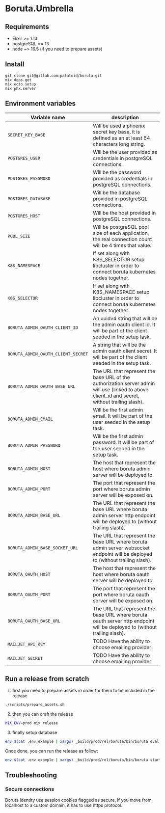 # Boruta.Umbrella

## Requirements
- Elixir >= 1.13
- postgreSQL >= 13
- node ~> 16.5 (if you need to prepare assets)

## Install
```
git clone git@gitlab.com:patatoid/boruta.git
mix deps.get
mix ecto.setup
mix phx.server
```

## Environment variables

| Variable name                      | description         |
| ---------------------------------- | ------------------- |
| `SECRET_KEY_BASE`                  | Will be used a phoenix secret key base, it is defined as an at least 64 cheracters long string. |
| `POSTGRES_USER`                    | Will be the user provided as credentials in postgreSQL connections. |
| `POSTGRES_PASSWORD`                | Will be the password provided as credentials in postgreSQL connections. |
| `POSTGRES_DATABASE`                | Will be the database provided in postgreSQL connections. |
| `POSTGRES_HOST`                    | Will be the host provided in postgreSQL connections. |
| `POOL_SIZE`                        | Will be postgreSQL pool size of each application, the real connection count will be 4 times that value. |
| `K8S_NAMESPACE`                    | If set along with K8S_SELECTOR setup libcluster in order to connect boruta kubernetes nodes together. |
| `K8S_SELECTOR`                     | If set along with K8S_NAMESPACE setup libcluster in order to connect boruta kubernetes nodes together. |
| `BORUTA_ADMIN_OAUTH_CLIENT_ID`     | An uuidv4 string that will be the admin oauth client id. It will be part of the client seeded in the setup task. |
| `BORUTA_ADMIN_OAUTH_CLIENT_SECRET` | A string that will be the admin oauth client secret. It will be part of the client seeded in the setup task. |
| `BORUTA_ADMIN_OAUTH_BASE_URL`      | The URL that represent the base URL of the authorization server admin will use (linked to above client_id and secret, without trailing slash). |
| `BORUTA_ADMIN_EMAIL`               | Will be the first admin email. It will be part of the user seeded in the setup task. |
| `BORUTA_ADMIN_PASSWORD`            | Will be the first admin password. It will be part of the user seeded in the setup task. |
| `BORUTA_ADMIN_HOST`                | The host that represent the host where boruta admin server will be deployed to. |
| `BORUTA_ADMIN_PORT`                | The port that represent the port where boruta admin server will be exposed on. |
| `BORUTA_ADMIN_BASE_URL`            | The URL that represent the base URL where boruta admin server http endpoint will be deployed to (without trailing slash). |
| `BORUTA_ADMIN_BASE_SOCKET_URL`     | The URL that represent the base URL where boruta admin server websocket endpoint will be deployed to (without trailing slash). |
| `BORUTA_OAUTH_HOST`                | The host that represent the host where boruta oauth server will be deployed to. |
| `BORUTA_OAUTH_PORT`                | The port that represent the port where boruta oauth server will be exposed on. |
| `BORUTA_OAUTH_BASE_URL`            | The URL that represent the base URL where boruta oauth server http endpoint will be deployed to (without trailing slash). |
| `MAILJET_API_KEY`                  | TODO Have the ability to choose emailing provider. |
| `MAILJET_SECRET`                   | TODO Have the ability to choose emailing provider. |

## Run a release from scratch

1. first you need to prepare assets in order for them to be included in the release

```bash
./scripts/prepare_assets.sh
```

2. then you can craft the release

```bash
MIX_ENV=prod mix release
```

3. finally setup database

```bash
env $(cat .env.example | xargs) _build/prod/rel/boruta/bin/boruta eval "Boruta.Release.setup()"
```

Once done, you can run the release as follow:

```bash
env $(cat .env.example | xargs) _build/prod/rel/boruta/bin/boruta start
```


## Troubleshooting
### Secure connections
Boruta Identity use session cookies flagged as secure. If you move from localhost to a custom domain, it has to use https protocol.
